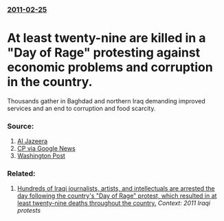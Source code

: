 ### [2011-02-25](/news/2011/02/25/index.md)

# At least twenty-nine are killed in a "Day of Rage" protesting against economic problems and corruption in the country. 

Thousands gather in Baghdad and northern Iraq demanding improved services and an end to corruption and food scarcity.


### Source:

1. [Al Jazeera](http://english.aljazeera.net/news/middleeast/2011/02/2011224192028229471.html)
2. [CP via Google News](http://www.google.com/hostednews/canadianpress/article/ALeqM5ia4CeZt15R4Uc6tl1lH0nL1e-rNQ?docId=6063765)
3. [Washington Post](http://www.washingtonpost.com/wp-dyn/content/article/2011/02/26/AR2011022601854.html)

### Related:

1. [Hundreds of Iraqi journalists, artists, and intellectuals are arrested the day following the country's "Day of Rage" protest, which resulted in at least twenty-nine deaths throughout the country.](/news/2011/02/26/hundreds-of-iraqi-journalists-artists-and-intellectuals-are-arrested-the-day-following-the-country-s-day-of-rage-protest-which-resulted.md) _Context: 2011 Iraqi protests_
